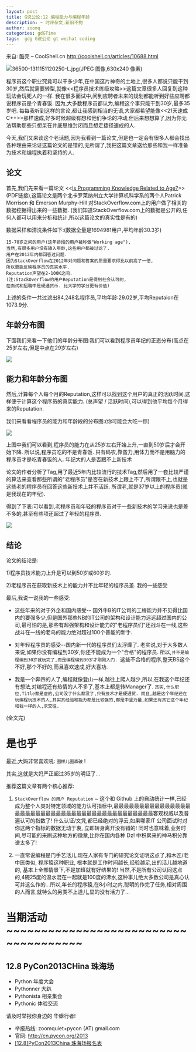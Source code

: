 ```yaml
---
layout: post
title: G说公论:12 编程能力与编程年龄
description: ~ 时评杂文,新旧不拘
author: zoomq
categories: gdGTime
tags:  gdg G说公论 gt wechat coding
---
```



来自: 酷壳 – CoolShell.cn http://coolshell.cn/articles/10688.html

![36500-1311151120250-L.jpg(JPEG 图像,630x240 像素)](http://www.9ria.com/uploads/allimg/131115/36500-1311151120250-L.jpg)

程序员这个职业究竟可以干多少年,在中国这片神奇的土地上,很多人都说只能干到30岁,然后就需要转型,就像<<程序员技术练级攻略>>这篇文章很多人回复到这种玩法会玩死人的一样. 我在很多面试中,问到应聘者未来的规划都能听到好些应聘都说程序员是个青春饭. 因为,大多数程序员都认为,编程这个事只能干到30岁,最多35岁吧. 每每我听到这样的言论,都让我感到相当的无语,大家都希望能像<<21天速成C++>>那样速成,好多时候超级有想和他们争论的冲动,但后来想想算了,因为你无法帮助那些只想呆在井底思维封闭而且想走捷径速成的人. 

今天,我们又来谈这个老话题,因为我看到一篇论文,但是也一定会有很多人都会找出各种理由来论证这篇论文的是错的,无所谓了,我把这篇文章送给那些和我一样准备为技术和编程执着和坚持的人. 

<!--more-->

## 论文

首先,我们先来看一篇论文
<<[Is Programming Knowledge Related to Age?](http://people.engr.ncsu.edu/ermurph3/papers/msr13.pdf)>>(PDF链接),这篇论文是两个北卡罗莱纳州立大学计算机科学系的两个人Patrick Morrison 和 Emerson Murphy-Hill 对StackOverflow.com上的用户做了相关的数据挖掘得出来的一些数据. 
(我们知道StackOverflow.com上的数据是公开的,任何人都可以用来分析和统计,所以这篇论文的真实性是有的)

数据采样和清洗条件如下:(数据全量是1694981用户,平均年龄30.3岁)

    15-70岁之间的用户(这年龄段的用户被称做"Working age"),
    当然,有很多用户没有输入年龄,这些用户都被过滤了. 
    用户在2012年内都回答过问题. 
    因为StackOverflow在2012年对问题和答案的质量要求得比以前高了一倍,
    所以更能反映程序员的真实水平. 
    Reputation声望在2-100K之间. 
    (注:StackOverflow的用户Reputation是得到社会认可的,
    在面试和招聘中是硬通货币. 比大学的学分更有价值)



上述的条件一共过滤出84,248名程序员,平均年龄:29.02岁,平均Reputaion在1073.9分. 

## 年龄分布图

下面我们来看一下他们的年龄分布图:我们可以看到程序员年纪的正态分布(高点在25岁左右,但是中点在29岁左右)

![](http://coolshell.cn//wp-content/uploads/2013/11/StackOverflow-Analysis-01.jpg)

## 能力和年龄分布图

然后,计算每个人每个月的Reputation,这样可以找到这个用户的真正的活跃时间,这样便于计算这个程序员的真实能力. (总声望 / 活跃时间),可以得到他平均每个月得来的Reputation. 

我们来看看程序员的能力和年龄段的分布图:(你可能会大吃一惊)

![](http://coolshell.cn//wp-content/uploads/2013/11/StackOverflow-Analysis-02.jpg)

上图中我们可以看到,程序员的能力在从25岁左右开始上升,一直到50岁后才会开始下降. 所以说,程序员吃的不是青春饭. 只有码农,靠蛮力,用体力而不是用脑力的程序员才是吃青春饭的人. 
年纪大的人是否跟不上新技术

论文的作者分析了Tag,用了最近5年内比较流行的技术Tag,然后用了一套比较严谨的算法来查看那些所谓的"老程序员"是否在新技术上跟上不了,所谓跟不上,也就是这些老的程序员在回答这些新技术上并不活跃. 所谓老,就是37岁以上的程序员(就是我现在的年纪). 

得到了下表:可以看到,老程序员和年轻的程序员对于一些新技术的学习来说也是差不多的,甚至有些项还超过了年轻的程序员. 

![](http://coolshell.cn//wp-content/uploads/2013/11/StackOverflow-Analysis-03.jpg)

## 结论

论文的结论是:

1)程序员技术能力上升是可以到50岁或60岁的. 

2)老程序员在获取新技术上的能力并不比年轻的程序员差. 
我的一些感受

最后,我说一说我的一些感受:

- 这些年来的对于外企和国内感受-- 国外牛B的IT公司的工程能力并不见得比国内的要强多少,但是国外那些NB的IT公司的架构和设计能力远远超过国内的公司,最可怕的是,那些有超强架构和设计能力的"老程序员们"还战斗在一线,这些战斗在一线的老鸟的能力绝对超过100个普能的新手. 

- 对年轻程序员的感受--国内新一代的程序员们太浮燥了. 老实说,对于大多数人来说,如果你没有编程到30岁,你还不能成为一个"合格"的程序员. 所以,`并不是编程编到30岁就玩完了,而是编程编到30岁才刚刚入门. `这些不合格的程序,整天BS这个不好,那个不好的,而且喜欢速成,好大喜功. 

- 我是一个奔四的人了,编程就像登山一样,越往上爬人越少,所以,在我这个年纪还有想法,对编程还有热情的人不多了,基本上都是转Manager了. `其实,什么职位,Title都是虚的,公司没了什么都没了,只有技术才是硬通货. 而且,越是这个年纪还在玩编程玩技术的人,其实其经验和能力都是比较强的,都是中坚力量,如果还有其它这个年纪和我一样的人,求交往. `

(全文完)


# 是也乎

最近,大妈非常喜欢吼: `图样儿图森破` !

其实,这就是大妈严正超过35岁的明证了...

推荐这篇文章有两个核心推荐:

1. `StackOverflow 的用户 Reputation` ~ 这个和 Github 上的自动统计一样,已经成为整个人类对特定领域的能力认可指标中,最最最最最最最最最最最最最最最最最最最最最最最最最最最最最最最最最最最最最最最最最最客观权威以及普遍认可的指数了! 什么认证/文凭,都已经绝对的浮云,如果哪家IT 公司面试时对你这两个指标的数据无动于衷, 立即转身离开没有错的! 同时也意味着,业务时间,尽可能的来刷这种地方的徵章,比你在国内各种 Dz! 中积累来的神马积分靠谱太多了!

2. 一直常说编程是门手艺活儿,现在人家有专门的研究论文证明这点了,和木匠/老中医类似, 程序猿这种职业, 根本就是工作时间越长,经验越足,出的活儿越地道的, 基本上全部情景下,不是加班就有好结果的! 当然,不是所有公司认同这点的,4碗25度的温水混在一起就是100度的沸水,这种事儿绝大多数公司是真心认可并这么作的...所以,年长的程序猿,在8小时之内,聪明的作完了任务,相对周围的人而言,就特么的另类不上道儿,显的没有活力了...



# 当期活动 ~~~~~~~~~~~~~~~~~~~~~~~~~~~~~~~~~~~~~

## 12.8 PyCon2013CHina 珠海场

- Python 年度大会
- Pythonner 大趴
- Pythonista 相亲集会
- Pythonic 体验交流

请及时举报你身边的 华蠎行者!

- 举报热线: zoomquiet+pycon (AT) gmail.com
- 官网: http://cn.pycon.org/2013
- [[12.8]PyCon2013China 珠海场报名表](https://docs.google.com/forms/d/1uFSa6PZNfl1ab3oO20CaoafOhfkavhpqg_CN4I36W_A/viewform)



